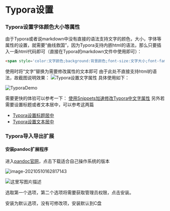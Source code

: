 # Typora设置

### Typora设置字体颜色大小等属性

由于Typora或者说markdown中没有直接的语法支持文字的颜色，大小，字体等属性的设置，就需要“曲线救国”，因为Typora支持内嵌html的语法，那么只要插入一条html代码即可（直接在Typora的markdown文件中使用即可）：

```html
<span style='color:文字颜色;background:背景颜色;font-size:文字大小;font-family:字体;'>文字</span>
```

使用时将“文字”替换为需要修改属性的文本即可
由于此处不直接支持html的语法，故截图说明效果：
![Typora设置文字属性](https://imgconvert.csdnimg.cn/aHR0cHM6Ly9jZG4uanNkZWxpdnIubmV0L2doL00wMTBLL1R5cG9yYUBtYXN0ZXIvdVBpYy8yMDIwMDQyMy1UeXBvcmElRTglQUUlQkUlRTclQkQlQUUlRTYlOTYlODclRTUlQUQlOTclRTUlQjElOUUlRTYlODAlQTcucG5n?x-oss-process=image/format,png)
具体使用如下：

![TyporaDemo](https://imgconvert.csdnimg.cn/aHR0cHM6Ly9jZG4uanNkZWxpdnIubmV0L2doL00wMTBLL1R5cG9yYUBtYXN0ZXIvdVBpYy8yMDIwMDQyNy1UeXBvcmFEZW1vLmdpZg)

需要更快的体验可以参考一下：
[使用Snippets加速修改Typora中文字属性](https://blog.csdn.net/qq_43444349/article/details/105716470)
另外若需要设置标题或者文本居中，可以参考这两篇

- [Typora设置标题居中](https://blog.csdn.net/qq_43444349/article/details/106366671)
- [Typora设置文本居中](https://blog.csdn.net/qq_43444349/article/details/106366895)

### Typora导入导出扩展

#### 安装pandoc扩展程序

进入[pandoc官网](https://github.com/jgm/pandoc/releases/tag/2.2.1)，点击下载适合自己操作系统的版本

![image-20210510162817143](C:\Users\罗永强\AppData\Roaming\Typora\typora-user-images\image-20210510162817143.png)

![这里写图片描述](https://www.pianshen.com/images/125/f481bdc275134c3bfb2a935fe6e8373d.JPEG)

选取第一个选项，第二个选项将需要获取管理员权限，点击安装。

安装为默认选项，没有可修改项，安装默认到C盘